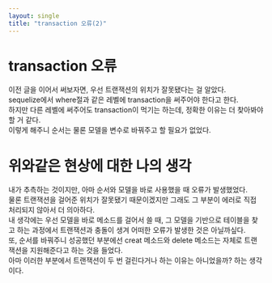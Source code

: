```yaml
---
layout: single
title: "transaction 오류(2)"
---
```


# transaction 오류

이전 글을 이어서 써보자면, 우선 트랜잭션의 위치가 잘못됐다는 걸 알았다.  
sequelize에서 where절과 같은 레벨에 transaction을 써주어야 한다고 한다.  
하지만 다른 레벨에 써주어도 transaction이 먹기는 하는데, 정확한 이유는 더 찾아봐야 할 거 같다.  
이렇게 해주니 순서는 물론 모델을 변수로 바꿔주고 할 필요가 없었다.  

# 위와같은 현상에 대한 나의 생각

내가 추측하는 것이지만, 아마 순서와 모델을 바로 사용했을 때 오류가 발생했었다.  
물론 트랜잭션을 걸어준 위치가 잘못됐기 때문이겠지만 그래도 그 부분이 에러로 직접 처리되지 않아서 더 의아하다.  
내 생각에는 우선 모델을 바로 메소드를 걸어서 쓸 때, 그 모델을 기반으로 테이블을 찾고 하는 과정에서 트랜잭션과 충돌이 생겨 어떠한 오류가 발생한 것은 아닐까싶다.  
또, 순서를 바꿔주니 성공했던 부분에선 creat 메소드와 delete 메소드는 자체로 트랜잭션을 지원해준다고 하는 것을 들었다.  
아마 이러한 부분에서 트랜잭션이 두 번 걸린다거나 하는 이유는 아니었을까? 하는 생각이다.
